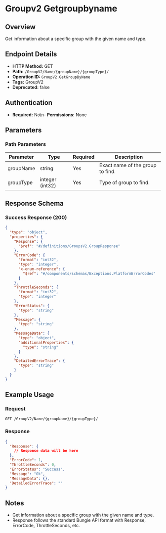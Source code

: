 # Groupv2 Getgroupbyname

## Overview
Get information about a specific group with the given name and type.

## Endpoint Details
- **HTTP Method:** GET
- **Path:** `/GroupV2/Name/{groupName}/{groupType}/`
- **Operation ID:** `GroupV2.GetGroupByName`
- **Tags:** GroupV2
- **Deprecated:** false

## Authentication
- **Required:** No\n- **Permissions:** None

## Parameters

### Path Parameters
| Parameter | Type | Required | Description |
|-----------|------|----------|-------------|
| groupName | string | Yes | Exact name of the group to find. |
| groupType | integer (int32) | Yes | Type of group to find. |


## Response Schema

### Success Response (200)
```json
{
  "type": "object",
  "properties": {
    "Response": {
      "$ref": "#/definitions/GroupsV2.GroupResponse"
    },
    "ErrorCode": {
      "format": "int32",
      "type": "integer",
      "x-enum-reference": {
        "$ref": "#/components/schemas/Exceptions.PlatformErrorCodes"
      }
    },
    "ThrottleSeconds": {
      "format": "int32",
      "type": "integer"
    },
    "ErrorStatus": {
      "type": "string"
    },
    "Message": {
      "type": "string"
    },
    "MessageData": {
      "type": "object",
      "additionalProperties": {
        "type": "string"
      }
    },
    "DetailedErrorTrace": {
      "type": "string"
    }
  }
}
```


## Example Usage

### Request
```http
GET /GroupV2/Name/{groupName}/{groupType}/
```

### Response
```json
{
  "Response": {
    // Response data will be here
  },
  "ErrorCode": 1,
  "ThrottleSeconds": 0,
  "ErrorStatus": "Success",
  "Message": "Ok",
  "MessageData": {},
  "DetailedErrorTrace": ""
}
```

## Notes
- Get information about a specific group with the given name and type.
- Response follows the standard Bungie API format with Response, ErrorCode, ThrottleSeconds, etc.
